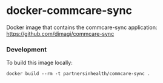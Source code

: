 # docker-commcare-sync

Docker image that contains the commcare-sync application:
https://github.com/dimagi/commcare-sync

### Development

To build this image locally:

```docker build --rm -t partnersinhealth/commcare-sync .```